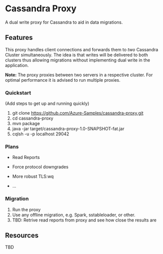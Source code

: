 # Cassandra Proxy

A dual write proxy for Cassandra to aid in data migrations.

## Features

This proxy handles client connections and forwards them to *two* Cassandra
Cluster simultaneously. The idea is that writes will be delivered to both
clusters thus allowing migrations without implementing dual write in the
application.

**Note:** The proxy proxies between two servers in a respective cluster. For optimal performance
it is advised to run multiple proxies.

### Quickstart
(Add steps to get up and running quickly)

1. git clone https://github.com/Azure-Samples/cassandra-proxy.git
2. cd cassandra-proxy
3. mvn package
4. java -jar target/cassandra-proxy-1.0-SNAPSHOT-fat.jar <source-server> <destination-server>
5. cqlsh  -u <user> -p <password> localhost 29042

### Plans
* Read Reports
* Force protocol downgrades
* More robust TLS:wq
  
* ...

### Migration 
1. Run the proxy
2. Use any offline migration, e.g. Spark, sstableloader, or other.
3. TBD: Retrive read reports from proxy and see how close the results are

## Resources

TBD